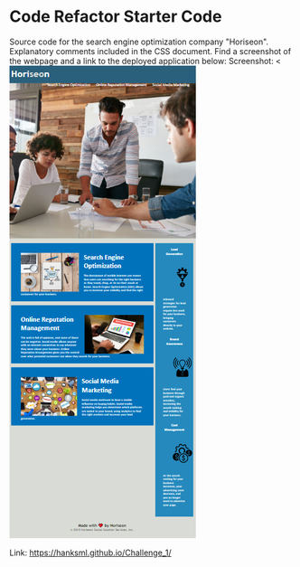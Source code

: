 # Code Refactor Starter Code
Source code for the search engine optimization company "Horiseon". Explanatory comments included in the CSS document. Find a screenshot of the webpage and a link to the deployed application below:
Screenshot:
<![Screenshot](./assets/images/challenge1ss.png)

Link:
https://hanksml.github.io/Challenge_1/

